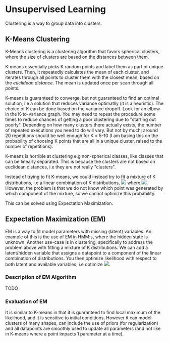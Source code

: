 # Unsupervised Learning

Clustering is a way to group data into clusters. 

## K-Means Clustering
K-Means clustering is a clustering algorithm that favors spherical clusters, where the size of clusters are based on the distances 
between them.

K-means essentially picks K random points and label them as part of unique clusters. Then, it repeatedly calculates the mean of each 
cluster, and iterates through all points to cluster them with the closest mean, based on the *euclidean distance*. The mean is updated 
once per scan through all points.

K-means is guaranteed to converge, but not guaranteed to find an optimal solution, i.e a solution that reduces variance optimatlly
(it is a heuristic). The choice of K can be done based on the variance dropoff. Look for an elbow in the K-to-variance graph.
You may need to repeat the procedure some times to reduce chances of getting a poor clustering due to "starting out poorly". Depending 
on how many clusters there actually exists, the number of repeated executions you need to do will vary. But not by much; around 20 
repetitions should be well enough for K = 5-10 (I am basing this on the probability of choosing K points that are all in a unique cluster,
raised to the number of repetitions).

K-means is horrible at clustering e.g non-spherical classes, like classes that can be linearly separated. This is because the clusters 
are not based on euclidean distances, i.e they are not really "clusters".

Instead of trying to fit K-means, we could instead try to fit a mixture of K distributions, i.e a linear combination of K distributions,
<img src="https://render.githubusercontent.com/render/math?math=Pr(x|\theta)=\sum_{k=1}^{K}\pi_kPr(x|\theta_k)">
where <img src="https://render.githubusercontent.com/render/math?math=\theta=\{\pi_1,...,\pi_K,\theta_1,...,\theta_K\}">. 
However, the problem is that we do not know which point was generated by which component of the mixture, so we cannot optimize this 
probability. 

This can be solved using Expectation Maximization.

## Expectation Maximization (EM)
EM is a way to fit model parameters with missing (latent) variables. An example of this is the use of EM in HMM:s, where the hidden state 
is unknown. Another use-case is in clustering, specifically to address the problem above with fitting a mixture of K distributions. We 
can add a latent/hidden variable that assigns a datapoint to a component of the linear combination of distributions. You then optimize 
likelihood with respect to both latent and available variables, i.e optimize
<img src="https://render.githubusercontent.com/render/math?math=Pr(x_1,...,x_N,h_1,...,h_N|\theta)">.

### Description of EM Algorithm
TODO

### Evaluation of EM
It is similar to K-means in that it is guaranteed to find local maximum of the likelihood, and it is sensitive to initial conditions. 
However it can model clusters of many shapes, can include the use of priors (for regularization) and all datapoints are smoothly used 
to update all parameters (and not like in K-means where a point impacts 1 parameter at a time).
